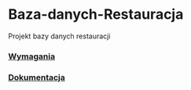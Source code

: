 # Baza-danych-Restauracja
Projekt bazy danych restauracji

### [Wymagania](https://github.com/proman3419/Baza-danych-Restauracja/blob/master/wymagania.pdf)

### [Dokumentacja](https://github.com/proman3419/Baza-danych-Restauracja/blob/master/dokumentacja.pdf)
